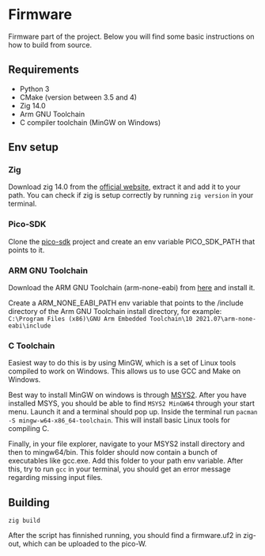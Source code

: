 # Firmware

Firmware part of the project. Below you will find some basic instructions on how to build from source.

## Requirements
- Python 3
- CMake (version between 3.5 and 4)
- Zig 14.0
- Arm GNU Toolchain
- C compiler toolchain (MinGW on Windows)

## Env setup

### Zig
Download zig 14.0 from the [official website](https://ziglang.org/download/#release-0.14.0), extract it and add it to your path. You can check if zig is setup correctly by running `zig version` in your terminal.

### Pico-SDK
Clone the [pico-sdk](https://github.com/raspberrypi/pico-sdk) project and create an env variable PICO_SDK_PATH that points to it.

### ARM GNU Toolchain

Download the ARM GNU Toolchain (arm-none-eabi) from [here](https://developer.arm.com/downloads/-/arm-gnu-toolchain-downloads) and install it.

Create a ARM_NONE_EABI_PATH env variable that points to the /include directory of the Arm GNU Toolchain install directory, for example:
`C:\Program Files (x86)\GNU Arm Embedded Toolchain\10 2021.07\arm-none-eabi\include`

### C Toolchain

Easiest way to do this is by using MinGW, which is a set of Linux tools compiled to work on Windows. This allows us to use GCC and Make on Windows.

Best way to install MinGW on windows is through [MSYS2](https://www.msys2.org/). After you have installed MSYS, you should be able to find `MSYS2 MinGW64` through your start menu. Launch it and
a terminal should pop up. Inside the terminal run `pacman -S mingw-w64-x86_64-toolchain`. This will install basic Linux tools for compiling C.

Finally, in your file explorer, navigate to your MSYS2 install directory and then to mingw64/bin. This folder should now contain a bunch of executables like gcc.exe. Add this folder to your path env variable.
After this, try to run `gcc` in your terminal, you should get an error message regarding missing input files.

## Building
```shell
zig build
```

After the script has finnished running, you should find a firmware.uf2 in zig-out, which can be uploaded to the pico-W.